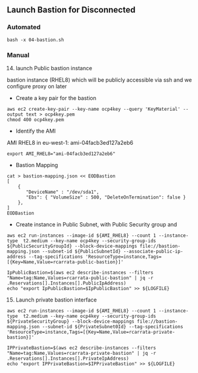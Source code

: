 ## Launch Bastion for Disconnected

### Automated

```
bash -x 04-bastion.sh
```

### Manual

14. launch Public bastion instance

bastion instance (RHEL8) which will be publicly accessible via ssh and we configure proxy on later

* Create a key pair for the bastion 

```
aws ec2 create-key-pair --key-name ocp4key --query 'KeyMaterial' --output text > ocp4key.pem
chmod 400 ocp4key.pem
```

* Identify the AMI


AMI RHEL8 in eu-west-1: ami-04facb3ed127a2eb6

```
export AMI_RHEL8="ami-04facb3ed127a2eb6"
```

* Bastion Mapping 

```
cat > bastion-mapping.json << EODBastion
[
    {
       "DeviceName" : "/dev/sda1",
       "Ebs": { "VolumeSize" : 500, "DeleteOnTermination": false }
    },
]
EODBastion
```

* Create instance in Public Subnet, with Public Security group and 

```
aws ec2 run-instances --image-id ${AMI_RHEL8} --count 1 --instance-type  t2.medium --key-name ocp4key --security-group-ids ${PublicSecurityGroupId} --block-device-mappings file://bastion-mapping.json --subnet-id ${PublicSubnetId} --associate-public-ip-address --tag-specifications 'ResourceType=instance,Tags=[{Key=Name,Value=rcarrata-public-bastion}]'

IpPublicBastion=$(aws ec2 describe-instances --filters "Name=tag:Name,Values=rcarrata-public-bastion" | jq -r .Reservations[].Instances[].PublicIpAddress)
echo "export IpPublicBastion=$IpPublicBastion" >> ${LOGFILE}
```

15. Launch private bastion interface

```
aws ec2 run-instances --image-id ${AMI_RHEL8} --count 1 --instance-type  t2.medium --key-name ocp4key --security-group-ids ${PrivateSecurityGroup} --block-device-mappings file://bastion-mapping.json --subnet-id ${PrivateSubnet0Id} --tag-specifications 'ResourceType=instance,Tags=[{Key=Name,Value=rcarrata-private-bastion}]'

IPPrivateBastion=$(aws ec2 describe-instances --filters "Name=tag:Name,Values=rcarrata-private-bastion" | jq -r .Reservations[].Instances[].PrivateIpAddress)
echo "export IPPrivateBastion=$IPPrivateBastion" >> ${LOGFILE}
```



